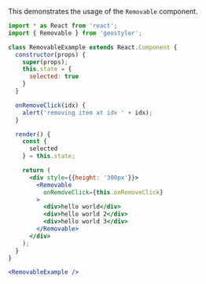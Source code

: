 <!--
 * Released under the BSD 2-Clause License
 *
 * Copyright © 2018-present, terrestris GmbH & Co. KG and GeoStyler contributors
 * All rights reserved.
 *
 * Redistribution and use in source and binary forms, with or without
 * modification, are permitted provided that the following conditions are met:
 *
 * * Redistributions of source code must retain the above copyright notice,
 *   this list of conditions and the following disclaimer.
 *
 * * Redistributions in binary form must reproduce the above copyright notice,
 *   this list of conditions and the following disclaimer in the documentation
 *   and/or other materials provided with the distribution.
 *
 * THIS SOFTWARE IS PROVIDED BY THE COPYRIGHT HOLDERS AND CONTRIBUTORS "AS IS"
 * AND ANY EXPRESS OR IMPLIED WARRANTIES, INCLUDING, BUT NOT LIMITED TO, THE
 * IMPLIED WARRANTIES OF MERCHANTABILITY AND FITNESS FOR A PARTICULAR PURPOSE
 * ARE DISCLAIMED. IN NO EVENT SHALL THE COPYRIGHT HOLDER OR CONTRIBUTORS BE
 * LIABLE FOR ANY DIRECT, INDIRECT, INCIDENTAL, SPECIAL, EXEMPLARY, OR
 * CONSEQUENTIAL DAMAGES (INCLUDING, BUT NOT LIMITED TO, PROCUREMENT OF
 * SUBSTITUTE GOODS OR SERVICES; LOSS OF USE, DATA, OR PROFITS; OR BUSINESS
 * INTERRUPTION) HOWEVER CAUSED AND ON ANY THEORY OF LIABILITY, WHETHER IN
 * CONTRACT, STRICT LIABILITY, OR TORT (INCLUDING NEGLIGENCE OR OTHERWISE)
 * ARISING IN ANY WAY OUT OF THE USE OF THIS SOFTWARE, EVEN IF ADVISED OF THE
 * POSSIBILITY OF SUCH DAMAGE.
 *
-->

This demonstrates the usage of the `Removable` component.

```jsx
import * as React from 'react';
import { Removable } from 'geostyler';

class RemovableExample extends React.Component {
  constructor(props) {
    super(props);
    this.state = {
      selected: true
    }
  }

  onRemoveClick(idx) {
    alert('removing item at idx ' + idx);
  }

  render() {
    const {
      selected
    } = this.state;

    return (
      <div style={{height: '300px'}}>
        <Removable
          onRemoveClick={this.onRemoveClick}
        >
          <div>hello world</div>
          <div>hello world 2</div>
          <div>hello world 3</div>
        </Removable>
      </div>
    );
  }
}

<RemovableExample />
```
